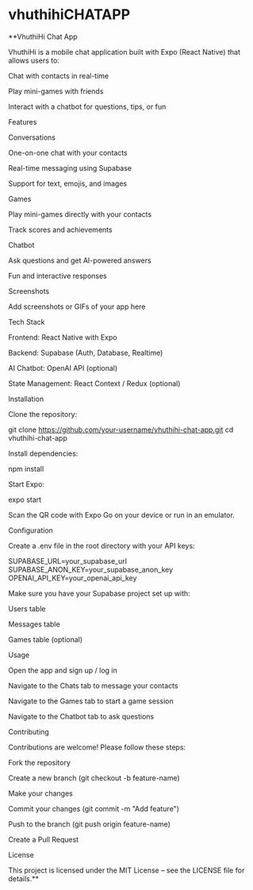 # vhuthihiCHATAPP
**VhuthiHi Chat App

VhuthiHi is a mobile chat application built with Expo (React Native) that allows users to:

Chat with contacts in real-time

Play mini-games with friends

Interact with a chatbot for questions, tips, or fun

Features

Conversations

One-on-one chat with your contacts

Real-time messaging using Supabase

Support for text, emojis, and images

Games

Play mini-games directly with your contacts

Track scores and achievements

Chatbot

Ask questions and get AI-powered answers

Fun and interactive responses

Screenshots

Add screenshots or GIFs of your app here

Tech Stack

Frontend: React Native with Expo

Backend: Supabase (Auth, Database, Realtime)

AI Chatbot: OpenAI API (optional)

State Management: React Context / Redux (optional)

Installation

Clone the repository:

git clone https://github.com/your-username/vhuthihi-chat-app.git
cd vhuthihi-chat-app


Install dependencies:

npm install


Start Expo:

expo start


Scan the QR code with Expo Go on your device or run in an emulator.

Configuration

Create a .env file in the root directory with your API keys:

SUPABASE_URL=your_supabase_url
SUPABASE_ANON_KEY=your_supabase_anon_key
OPENAI_API_KEY=your_openai_api_key


Make sure you have your Supabase project set up with:

Users table

Messages table

Games table (optional)

Usage

Open the app and sign up / log in

Navigate to the Chats tab to message your contacts

Navigate to the Games tab to start a game session

Navigate to the Chatbot tab to ask questions

Contributing

Contributions are welcome! Please follow these steps:

Fork the repository

Create a new branch (git checkout -b feature-name)

Make your changes

Commit your changes (git commit -m "Add feature")

Push to the branch (git push origin feature-name)

Create a Pull Request

License

This project is licensed under the MIT License – see the LICENSE
 file for details.**
